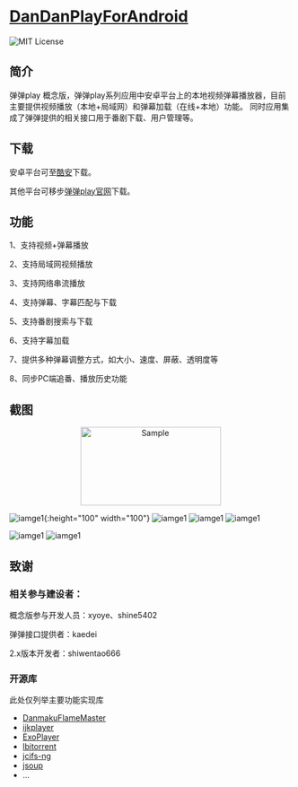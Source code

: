 # [DanDanPlayForAndroid](https://github.com/xyoye/DanDanPlayForAndroid)

![MIT License](https://img.shields.io/badge/licence-MIT-green.svg)

## 简介

弹弹play 概念版，弹弹play系列应用中安卓平台上的本地视频弹幕播放器，目前主要提供视频播放（本地+局域网）和弹幕加载（在线+本地）功能。
同时应用集成了弹弹提供的相关接口用于番剧下载、用户管理等。

## 下载

安卓平台可至[酷安](https://www.coolapk.com/apk/com.xyoye.dandanplay)下载。

其他平台可移步[弹弹play官网](http://www.dandanplay.com)下载。

## 功能

1、支持视频+弹幕播放

2、支持局域网视频播放

3、支持网络串流播放

4、支持弹幕、字幕匹配与下载

5、支持番剧搜索与下载

6、支持字幕加载

7、提供多种弹幕调整方式，如大小、速度、屏蔽、透明度等

8、同步PC端追番、播放历史功能

## 截图

<p align="center">
	<img src="https://github.com/xyoye/ImageRepository/blob/master/DanDanPlayer/home.png" alt="Sample"  width="250" height="140">
</p>

![iamge1](https://github.com/xyoye/ImageRepository/blob/master/DanDanPlayer/home.png){:height="100" width="100"}
![iamge1](https://github.com/xyoye/ImageRepository/blob/master/DanDanPlayer/season.png)
![iamge1](https://github.com/xyoye/ImageRepository/blob/master/DanDanPlayer/detail.png)
![iamge1](https://github.com/xyoye/ImageRepository/blob/master/DanDanPlayer/search.png)

![iamge1](https://github.com/xyoye/ImageRepository/blob/master/DanDanPlayer/video_1.png)
![iamge1](https://github.com/xyoye/ImageRepository/blob/master/DanDanPlayer/video_2.png)

## 致谢
### 相关参与建设者：
概念版参与开发人员：xyoye、shine5402

弹弹接口提供者：kaedei

2.x版本开发者：shiwentao666

### 开源库
此处仅列举主要功能实现库
- [DanmakuFlameMaster](https://github.com/bilibili/DanmakuFlameMaster)
- [ijkplayer](https://github.com/bilibili/ijkplayer)
- [ExoPlayer](https://github.com/google/ExoPlayer)
- [lbitorrent](https://gitlab.com/axet/libtorrent)
- [jcifs-ng](https://github.com/AgNO3/jcifs-ng)
- [jsoup](https://github.com/jhy/jsoup)
- ...

